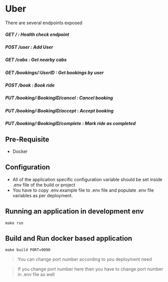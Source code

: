 # Uber

There are several endpoints exposed

##### GET     /                               : Health check endpoint
##### POST    /user                           : Add User
##### GET     /cabs                           : Get nearby cabs
##### GET     /bookings/:UserID               : Get bookings by user
##### POST    /book                           : Book ride
##### PUT     /booking/:BookingID/cancel      : Cancel booking
##### PUT     /booking/:BookingID/accept      : Accept booking
##### PUT     /booking/:BookingID/complete    : Mark ride as completed

## Pre-Requisite 
- Docker

## Configuration 
- All of the application specific configuration variable should be set inside .env file of the build or project 
- You have to copy .env.example file to .env file and populate .env file variables as per deployment. 

## Running an application in development env 
`make run`

## Build and Run docker based application
`make build PORT=9090`
>You can change port number according to you deployment need 

> If you change port number here then you have to change port number in .env file as well
